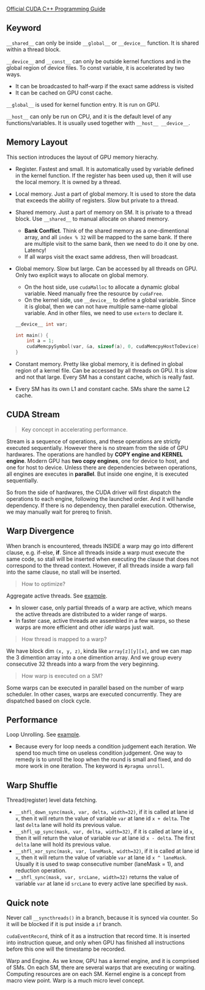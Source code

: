 [Official CUDA C++ Programming Guide](https://docs.nvidia.com/cuda/cuda-c-programming-guide/index.html)

## Keyword
`__shared__` can only be inside `__global__` or `__device__` function. It is shared within a thread block.

`__device__` and `__const__` can only be outside kernel functions and in the global region of device files. To const variable, it is accelerated by two ways.
- It can be broadcasted to half-warp if the exact same address is visited
- It can be cached on GPU const cache.

`__global__` is used for kernel function entry. It is run on GPU.

`__host__` can only be run on CPU, and it is the default level of any functions/variables. It is usually used together with `__host__ __device__`.


## Memory Layout
This section introduces the layout of GPU memory hierachy.
- Register. Fastest and small. It is automatically used by variable defined in the kernel function. If the register has been used up, then it will use the local memory. It is owned by a thread.
- Local memory. Just a part of global memory. It is used to store the data that exceeds the ability of registers. Slow but private to a thread.
- Shared memory. Just a part of memory on SM. It is private to a thread block. Use `__shared__` to manual allocate on shared memory.
    - **Bank Conflict**. Think of the shared memory as a one-dimentional array, and all `index % 32` will be mapped to the same bank. If there are multiple visit to the same bank, then we need to do it one by one. Latency! 
    - If all warps visit the exact same address, then will broadcast.
- Global memory. Slow but large. Can be accessed by all threads on GPU. Only two explicit ways to allocate on global memory.
    - On the host side, use `cudaMalloc` to allocate a dynamic global variable. Need manually free the resource by `cudaFree`.
    - On the kernel side, use `__device__` to define a global variable. Since it is global, then we can not have multiple same-name global variable. And in other files, we need to use `extern` to declare it.
    ```C++
    __device__ int var;

    int main() {
        int a = 1;
        cudaMemcpySymbol(var, &a, sizeof(a), 0, cudaMemcpyHostToDevice);
    }
    ```

- Constant memory. Pretty like global memory, it is defined in global region of a kernel file. Can be accessed by all threads on GPU. It is slow and not that large. Every SM has a constant cache, which is really fast.

- Every SM has its own L1 and constant cache. SMs share the same L2 cache.


## CUDA Stream
> Key concept in accelerating performance.

Stream is a sequence of operations, and these operations are strictly executed sequentially.
However there is no stream from the side of GPU hardwares. The operations are handled by **COPY engine and KERNEL engine**.
Modern GPU has **two copy engines**, one for device to host, and one for host to device. 
Unless there are dependencies between operations, all engines are executes in **parallel**.
But inside one engine, it is executed sequentially.

So from the side of hardwares, the CUDA driver will first dispatch the operations to each engine, following the launched order.
And it will handle dependency. If there is no dependency, then parallel execution. Otherwise, we may manually wait for prereq to finish.

## Warp Divergence
When branch is encountered, threads INSIDE a warp may go into different clause, e.g. if-else, **if**. Since all threads inside a warp must execute the same code, so stall will be inserted when executing the clause that does not correspond to the thread context. However, if all threads inside a warp fall into the same clause, no stall will be inserted.

> How to optimize?

Aggregate active threads. See [example](./block_reduce.cu).
- In slower case, only partial threads of a warp are active, 
which means the active threads are distributed to a wider range of warps.
- In faster case, active threads are assembled in a few warps, so these warps are more efficient and other _idle_ warps just wait.

> How thread is mapped to a warp?

We have block dim `(x, y, z)`, kinda like `array[z][y][x]`, and we can map the 3 dimention array into a one dimention array.
And we group every consecutive 32 threads into a warp from the very beginning.

> How warp is executed on a SM?

Some warps can be executed in parallel based on the number of warp scheduler. In other cases, warps are executed concurrently. They are dispatched based on clock cycle.


## Performance
Loop Unrolling. See [example](./block_reduce.cu).
- Because every for loop needs a condition judgement each iteration. We spend too much time on useless condition judgement. One way to remedy is to unroll the loop when the round is small and fixed, and do more work in one iteration. The keyword is `#pragma unroll`.

## Warp Shuffle
Thread(register) level data fetching.
- `__shfl_down_sync(mask, var, delta, width=32)`, if it is called at lane id `x`, then it will return the value of variable `var` at lane id `x + delta`. The last `delta` lane will hold its previous value.
- `__shfl_up_sync(mask, var, delta, width=32)`, if it is called at lane id `x`, then it will return the value of variable `var` at lane id `x - delta`. The first `delta` lane will hold its previous value.
- `__shfl_xor_sync(mask, var, laneMask, width=32)`, if it is called at lane id `x`, then it will return the value of variable `var` at lane id `x ^ laneMask`. Usually it is used to swap consecutive number (laneMask = 1), and reduction operation.
- `__shfl_sync(mask, var, srcLane, width=32)` returns the value of variable `var` at lane id `srcLane` to every active lane specified by `mask`.
## Quick note

Never call `__syncthreads()` in a branch, because it is synced via counter. So it will be blocked if it is put inside a `if` branch.

`cudaEventRecord`, think of it as a instruction that record time. It is inserted into instruction queue, and only when GPU has finished all instructions before this one will the timestamp be recorded.

Warp and Engine. As we know, GPU has a kernel engine, and it is comprised of SMs. On each SM, there are several warps that are executing or waiting. Computing resources are on each SM. Kernel engine is a concept from macro view point. Warp is a much micro level concept.
